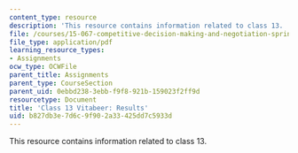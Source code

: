```yaml
---
content_type: resource
description: 'This resource contains information related to class 13. '
file: /courses/15-067-competitive-decision-making-and-negotiation-spring-2011/b827db3e7d6c9f902a33425dd7c5933d_MIT15_067S11_Cl13_Vita_RE.pdf
file_type: application/pdf
learning_resource_types:
- Assignments
ocw_type: OCWFile
parent_title: Assignments
parent_type: CourseSection
parent_uid: 0ebbd238-3ebb-f9f8-921b-159023f2ff9d
resourcetype: Document
title: 'Class 13 Vitabeer: Results'
uid: b827db3e-7d6c-9f90-2a33-425dd7c5933d
---
```

This resource contains information related to class 13. 

